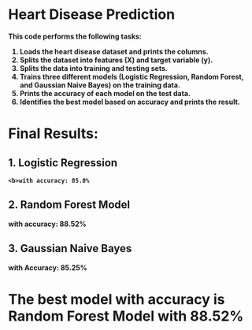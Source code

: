 # Heart Disease Prediction
<b>This code performs the following tasks:

1. Loads the heart disease dataset and prints the columns.
2. Splits the dataset into features (X) and target variable (y).
3. Splits the data into training and testing sets.
4. Trains three different models <b>(Logistic Regression, Random Forest, and Gaussian Naive Bayes)</b> on the training data.
5. Prints the accuracy of each model on the test data.
6. Identifies the best model based on accuracy and prints the result.

# Final Results:<b>
## 1. Logistic Regression
    <b>with accuracy: 85.0%
## 2. Random Forest Model
   <b>with accuracy: 88.52%
## 3. Gaussian Naive Bayes
  <b> with Accuracy: 85.25% </b>

# The best model with accuracy is Random Forest Model with 88.52%
